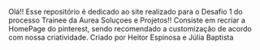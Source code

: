 Olá!!
Esse repositório é dedicado ao site realizado para o Desafio 1 do processo Trainee da Aurea Soluçoes e Projetos!!
Consiste em recriar a HomePage do pinterest, sendo recomendado a customização de acordo com nossa criatividade.
Criado por Heitor Espinosa e Júlia Baptista
